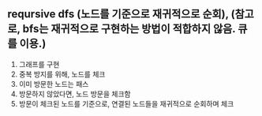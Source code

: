 ## reqursive dfs (노드를 기준으로 재귀적으로 순회), (참고로, bfs는 재귀적으로 구현하는 방법이 적합하지 않음. 큐를 이용.)

1. 그래프를 구현
2. 중복 방지를 위해, 노드를 체크
3. 이미 방문한 노드는 패스
4. 방문하지 않았다면, 노드 방문을 체크함
5. 방문이 체크된 노드를 기준으로, 연결된 노드들을 재귀적으로 순회하며 체크
